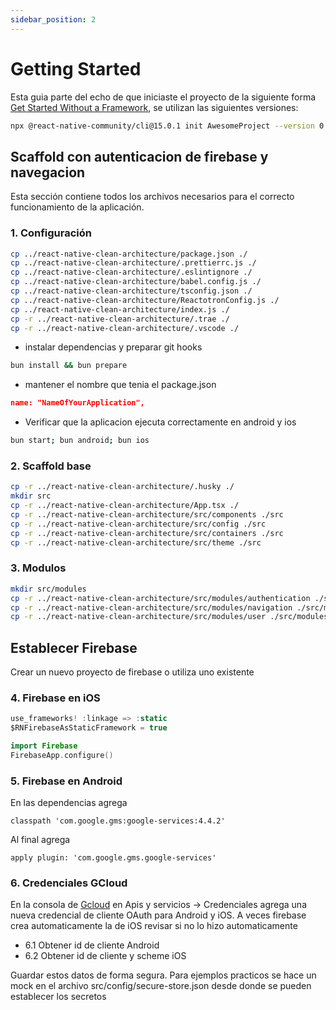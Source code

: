 ```yaml
---
sidebar_position: 2
---
```


# Getting Started
Esta guia parte del echo de que iniciaste el proyecto de la siguiente forma [Get Started Without a Framework](https://reactnative.dev/docs/getting-started-without-a-framework), se utilizan las siguientes versiones:
```bash
npx @react-native-community/cli@15.0.1 init AwesomeProject --version 0.78.0
```

## Scaffold con autenticacion de firebase y navegacion
Esta sección contiene todos los archivos necesarios para el correcto funcionamiento de la aplicación.

### 1. Configuración
```bash
cp ../react-native-clean-architecture/package.json ./
cp ../react-native-clean-architecture/.prettierrc.js ./
cp ../react-native-clean-architecture/.eslintignore ./
cp ../react-native-clean-architecture/babel.config.js ./
cp ../react-native-clean-architecture/tsconfig.json ./
cp ../react-native-clean-architecture/ReactotronConfig.js ./
cp ../react-native-clean-architecture/index.js ./
cp -r ../react-native-clean-architecture/.trae ./
cp -r ../react-native-clean-architecture/.vscode ./
```
- instalar dependencias y preparar git hooks
```bash
bun install && bun prepare
```
- mantener el nombre que tenia el package.json
```json title="package.json"
name: "NameOfYourApplication",
```

- Verificar que la aplicacion ejecuta correctamente en android y ios
```bash
bun start; bun android; bun ios
```

### 2. Scaffold base
```bash
cp -r ../react-native-clean-architecture/.husky ./
mkdir src
cp -r ../react-native-clean-architecture/App.tsx ./
cp -r ../react-native-clean-architecture/src/components ./src
cp -r ../react-native-clean-architecture/src/config ./src
cp -r ../react-native-clean-architecture/src/containers ./src
cp -r ../react-native-clean-architecture/src/theme ./src
```

### 3. Modulos
```bash
mkdir src/modules
cp -r ../react-native-clean-architecture/src/modules/authentication ./src/modules
cp -r ../react-native-clean-architecture/src/modules/navigation ./src/modules
cp -r ../react-native-clean-architecture/src/modules/user ./src/modules
```

## Establecer Firebase
Crear un nuevo proyecto de firebase o utiliza uno existente

### 4. Firebase en iOS
```swift title="Podfile.lock"
use_frameworks! :linkage => :static
$RNFirebaseAsStaticFramework = true
```

```swift title="AppDelegate.swift"
import Firebase
FirebaseApp.configure()
```

### 5. Firebase en Android
En las dependencias agrega
```grovy title="build.gradle"
classpath 'com.google.gms:google-services:4.4.2'
```
Al final agrega
```grovy title="app/build.gradle" 
apply plugin: 'com.google.gms.google-services'
```

### 6. Credenciales GCloud
En la consola de [Gcloud](https://console.cloud.google.com/apis/credentials) en Apis y servicios -> Credenciales agrega una nueva credencial de cliente OAuth para Android y iOS. A veces firebase crea automaticamente la de iOS revisar si no lo hizo automaticamente
- 6.1 Obtener id de cliente Android
- 6.2 Obtener id de cliente y scheme iOS

Guardar estos datos de forma segura.
Para ejemplos practicos se hace un mock en el archivo src/config/secure-store.json desde donde se pueden establecer los secretos
